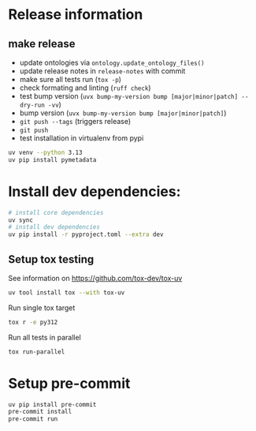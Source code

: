 # Release information

## make release
* update ontologies via `ontology.update_ontology_files()`
* update release notes in `release-notes` with commit
* make sure all tests run (`tox -p`)
* check formating and linting (`ruff check`)
* test bump version (`uvx bump-my-version bump [major|minor|patch] --dry-run -vv`)
* bump version (`uvx bump-my-version bump [major|minor|patch]`)
* `git push --tags` (triggers release)
* `git push`
* test installation in virtualenv from pypi
```bash
uv venv --python 3.13
uv pip install pymetadata
```

# Install dev dependencies:
```bash
# install core dependencies
uv sync
# install dev dependencies
uv pip install -r pyproject.toml --extra dev
```

## Setup tox testing
See information on https://github.com/tox-dev/tox-uv
```bash
uv tool install tox --with tox-uv
```
Run single tox target
```bash
tox r -e py312
```
Run all tests in parallel
```bash
tox run-parallel
```

# Setup pre-commit
```bash
uv pip install pre-commit
pre-commit install
pre-commit run
```
